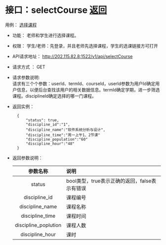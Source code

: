 # 接口：selectCourse  [返回](../README.md)
用例： [选择课程](../用例/选择课程.md)
- 功能：
    老师和学生进行选择课程。   
  
 - 权限：
     学生/老师：先登录，并且老师先选择课程，学生的选课链接方可打开
    
- API请求地址： 
    http://202.115.82.8:1522/v1/api/selectCourse

- 请求方式 ：
    GET  

- 请求参数说明:        
    请求有三个个参数：userId、termId、courseId，userId参数为用户Id确定用户信息，以便后台查找该用户的相关数据信息。termId确定学期，进一步筛选课程。disciplineId确定选择的哪一门课程。
    
- 返回实例：

        {
            "status": true,
            "discipline_id":"1",
            "discipline_name":"软件系统分析与设计",
            "discipline_time":"周一上午1、2节课"
            "discipline_population":"60"
            "discipline_hour":"48"
        }
  
- 返回参数说明：    
 
  |参数名称|说明|
  |:---------:|:--------------------------------------------------------|      
  |status|bool类型，true表示正确的返回，false表示有错误|
  |discipline_id|课程编号|
  |discipline_name|课程名称|
  |discipline_time|课程时间|
  |discipline_poplution|课程人数|
  |discipline_hour|课时|